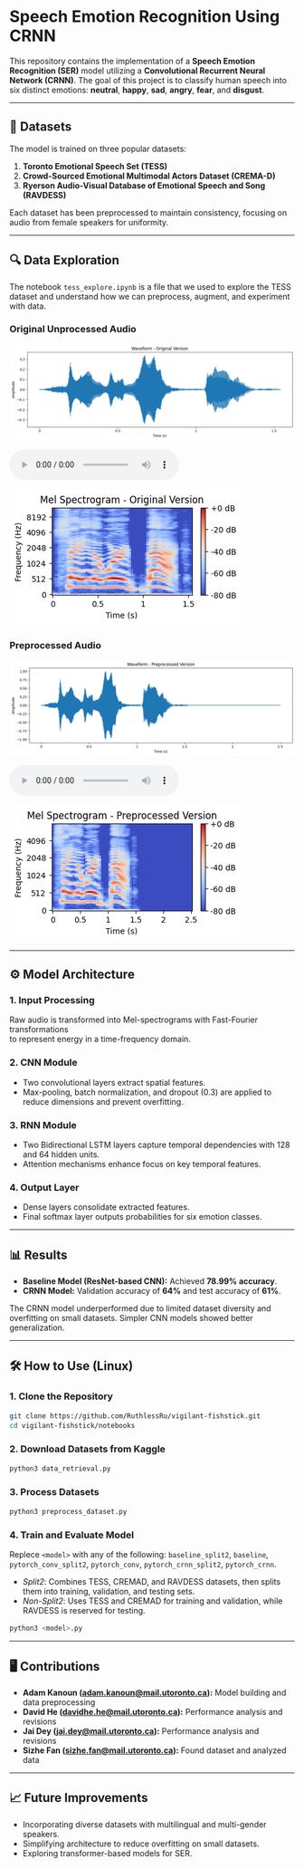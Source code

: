 # Speech Emotion Recognition Using CRNN

This repository contains the implementation of a **Speech Emotion Recognition (SER)** model utilizing a **Convolutional Recurrent Neural Network (CRNN)**. The goal of this project is to classify human speech into six distinct emotions: **neutral**, **happy**, **sad**, **angry**, **fear**, and **disgust**. 


---

## 📂 **Datasets**
The model is trained on three popular datasets:
1. **Toronto Emotional Speech Set (TESS)**  
2. **Crowd-Sourced Emotional Multimodal Actors Dataset (CREMA-D)**  
3. **Ryerson Audio-Visual Database of Emotional Speech and Song (RAVDESS)**  

Each dataset has been preprocessed to maintain consistency, focusing on audio from female speakers for uniformity.

---

## 🔍 **Data Exploration**

The notebook `tess_explore.ipynb` is a file that we used to explore the TESS 
dataset and understand how we can preprocess, augment, and experiment with data.

### Original Unprocessed Audio

![Example Original Waveform](./resources/example_original_waveform.png)

<audio controls>
  <source src="./resources/example_original_audio.wav" type="audio/wav">
  Your browser does not support the audio element.
</audio>

![Example Original Waveform](./resources/example_original_spectrogram.png)

### Preprocessed Audio

![Example Original Waveform](./resources/example_preprocessed_waveform.png)

<audio controls>
  <source src="./resources/example_preprocessed_audio.wav" type="audio/wav">
  Your browser does not support the audio element.
</audio>

![Example Original Waveform](./resources/example_preprocessed_spectrogram.png)

---

## ⚙️ **Model Architecture**

### 1. Input Processing  
Raw audio is transformed into Mel-spectrograms with Fast-Fourier transformations  
to represent energy in a time-frequency domain.

### 2. CNN Module  
- Two convolutional layers extract spatial features.  
- Max-pooling, batch normalization, and dropout (0.3) are applied to reduce dimensions and prevent overfitting.

### 3. RNN Module  
- Two Bidirectional LSTM layers capture temporal dependencies with 128 and 64 hidden units.  
- Attention mechanisms enhance focus on key temporal features.

### 4. Output Layer  
- Dense layers consolidate extracted features.  
- Final softmax layer outputs probabilities for six emotion classes.

---

## 📊 **Results**
- **Baseline Model (ResNet-based CNN):** Achieved **78.99% accuracy**.  
- **CRNN Model:** Validation accuracy of **64%** and test accuracy of **61%**.  

The CRNN model underperformed due to limited dataset diversity and overfitting on small datasets. Simpler CNN models showed better generalization.

---

## 🛠 **How to Use (Linux)**

### 1. Clone the Repository
```bash
git clone https://github.com/RuthlessRu/vigilant-fishstick.git
cd vigilant-fishstick/notebooks
```

### 2. Download Datasets from Kaggle

```bash
python3 data_retrieval.py
```

### 3. Process Datasets
```bash
python3 preprocess_dataset.py
```

### 4. Train and Evaluate Model

Replece `<model>` with any of the following: `baseline_split2`, `baseline`, 
`pytorch_conv_split2`, `pytorch_conv`, `pytorch_crnn_split2`, `pytorch_crnn`.

- *Split2*: Combines TESS, CREMAD, and RAVDESS datasets, then splits them into 
training, validation, and testing sets.
- *Non-Split2*: Uses TESS and CREMAD for training and validation, while RAVDESS 
is reserved for testing.

```bash
python3 <model>.py
```

---

## 🖥 **Contributions**
- **Adam Kanoun (adam.kanoun@mail.utoronto.ca):** Model building and data preprocessing  
- **David He (davidhe.he@mail.utoronto.ca):** Performance analysis and revisions
- **Jai Dey (jai.dey@mail.utoronto.ca):** Performance analysis and revisions
- **Sizhe Fan (sizhe.fan@mail.utoronto.ca):** Found dataset and analyzed data

---

## 📈 **Future Improvements**
- Incorporating diverse datasets with multilingual and multi-gender speakers.  
- Simplifying architecture to reduce overfitting on small datasets.  
- Exploring transformer-based models for SER.


